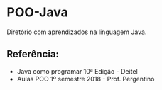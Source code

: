 # POO-Java

Diretório com aprendizados na linguagem Java.

## Referência:
  * Java como programar 10ª Edição - Deitel
  * Aulas POO 1º semestre 2018 - Prof. Pergentino
